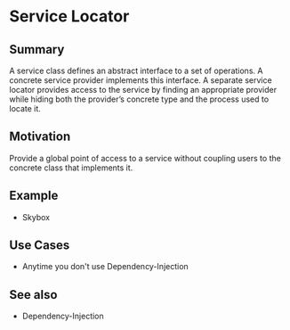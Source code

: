 # Service Locator

## Summary

A service class defines an abstract interface to a set of operations. A concrete service provider implements this interface. A separate service locator provides access to the service by finding an appropriate provider while hiding both the provider’s concrete type and the process used to locate it.

## Motivation

Provide a global point of access to a service without coupling users to the concrete class that implements it.

## Example
- Skybox

## Use Cases
- Anytime you don't use Dependency-Injection

## See also
- Dependency-Injection